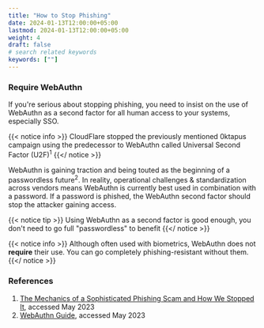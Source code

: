 ```yaml
---
title: "How to Stop Phishing"
date: 2024-01-13T12:00:00+05:00
lastmod: 2024-01-13T12:00:00+05:00
weight: 4
draft: false
# search related keywords
keywords: [""]
---
```


### Require WebAuthn

If you're serious about stopping phishing, you need to insist on the use of WebAuthn as a second factor for all human access to your systems, especially SSO.

{{< notice info >}}
  CloudFlare stopped the previously mentioned 0ktapus campaign using the predecessor to WebAuthn called Universal Second Factor (U2F)<sup>1</sup>
{{</ notice >}}

WebAuthn is gaining traction and being touted as the beginning of a passwordless future<sup>2</sup>. In reality, operational challenges & standardization across vendors means WebAuthn is currently best used in combination with a password. If a password is phished, the WebAuthn second factor should stop the attacker gaining access.

{{< notice tip >}}
  Using WebAuthn as a second factor is good enough, you don't need to go full "passwordless" to benefit
{{</ notice >}}

{{< notice info >}}
  Although often used with biometrics, WebAuthn does not **require** their use. You can go completely phishing-resistant without them.
{{</ notice >}}

### References

1. [The Mechanics of a Sophisticated Phishing Scam and How We Stopped It](https://blog.cloudflare.com/2022-07-sms-phishing-attacks/), accessed May 2023
1. [WebAuthn Guide](https://webauthn.guide/), accessed May 2023